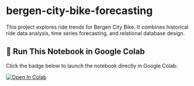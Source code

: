 # bergen-city-bike-forecasting
This project explores ride trends for Bergen City Bike. It combines historical ride data analysis, time series forecasting, and relational database design.
## 🚀 Run This Notebook in Google Colab

Click the badge below to launch the notebook directly in Google Colab:

[![Open In Colab](https://colab.research.google.com/assets/colab-badge.svg)](https://colab.research.google.com/github/alanaahart/bergen-city-bike-forecasting/blob/main/notebook/BergenCityBikeForecast.ipynb)
